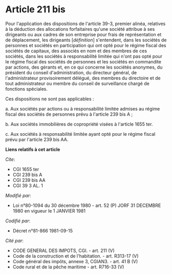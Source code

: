 # Article 211 bis

Pour l'application des dispositions de l'article 39-3, premier alinéa, relatives à la déduction des allocations forfaitaires
qu'une société attribue à ses dirigeants ou aux cadres de son entreprise pour frais de représentation et de déplacement, les
dirigeants [*définition*] s'entendent, dans les sociétés de personnes et sociétés en participation qui ont opté pour le
régime fiscal des sociétés de capitaux, des associés en nom et des membres de ces sociétés, dans les sociétés à
responsabilité limitée qui n'ont pas opté pour le régime fiscal des sociétés de personnes et les sociétés en commandite par
actions, des gérants et, en ce qui concerne les sociétés anonymes, du président du conseil d'administration, du directeur
général, de l'administrateur provisoirement délégué, des membres du directoire et de tout administrateur ou membre du conseil
de surveillance chargé de fonctions spéciales.

Ces dispositions ne sont pas applicables :

a. Aux sociétés par actions ou à responsabilité limitée admises au régime fiscal des sociétés de personnes prévu à l'article
239 bis A ;

b. Aux sociétés immobilières de copropriété visées à l'article 1655 ter.

c. Aux sociétés à responsabilité limitée ayant opté pour le régime fiscal prévu par l'article 239 bis AA.

**Liens relatifs à cet article**

_Cite_:

  - CGI 1655 ter
  - CGI 239 bis A
  - CGI 239 bis AA
  - CGI 39 3 AL. 1

_Modifié par_:

  - Loi n°80-1094 du 30 décembre 1980 - art. 52 (P) JORF 31 DECEMBRE 1980 en vigueur le 1 JANVIER 1981

_Codifié par_:

  - Décret n°81-866 1981-09-15

_Cité par_:

  - CODE GENERAL DES IMPOTS, CGI. - art. 211 (V)
  - Code de la construction et de l'habitation. - art. R313-17 (V)
  - Code général des impôts, annexe 3, CGIAN3. - art. 41 B (V)
  - Code rural et de la pêche maritime - art. R716-33 (V)
